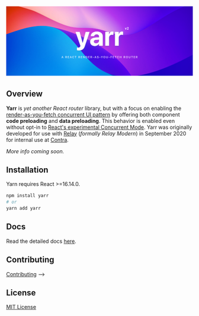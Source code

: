 <h1 align="center" aria-label="yarr">
  <img src="docs/assets/yarr-banner.png" width="840px">
</h1>

## Overview

**Yarr** is _yet another React router_ library, but with a focus on enabling the [render-as-you-fetch concurrent UI pattern](https://reactjs.org/docs/concurrent-mode-suspense.html) by offering both component **code preloading** and **data preloading**. This behavior is enabled even without opt-in to [React's experimental Concurrent Mode](https://it.reactjs.org/docs/concurrent-mode-intro.html). Yarr was originally developed for use with [Relay](https://relay.dev) (_formally Relay Modern_) in September 2020 for internal use at [Contra](https://www.contra.com).

_More info coming soon._

## Installation

Yarn requires React >=16.14.0.

```sh
npm install yarr
# or
yarn add yarr
```

## Docs

Read the detailed docs [here](/docs/README.md).

## Contributing

[Contributing](.github/CONTRIBUTING.md) -->

## License

[MIT License](LICENSE)
